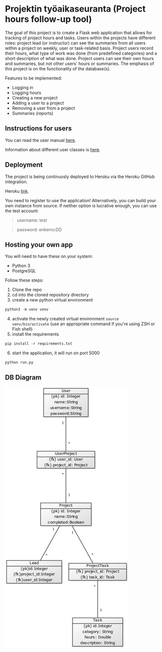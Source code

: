# Projektin työaikaseuranta (Project hours follow-up tool)

The goal of this project is to create a Flask web application that allows for tracking of project hours and tasks. Users within the projects have different roles: project lead (or instructor) can see the summaries from all users within a project on weekly, user or task-related basis. Project users record their hours, what type of work was done (from predefined categories) and a short description of what was done. Project users can see their own hours and summaries, but not other users' hours or summaries. 
The emphasis of this project is on the functionality of the database(s). 

Features to be implemented:

* Logging in
* Logging hours
* Creating a new project
* Adding a user to a project
* Removing a user from a project
* Summaries (reports)

## Instructions for users
You can read the user manual [here](https://github.com/yusifsalam/tyoaikaseuranta/blob/master/documentation/manual.md).

Information about different user classes is [here](https://github.com/yusifsalam/tyoaikaseuranta/blob/master/documentation/user_descriptions.md).


## Deployment
The project is being continuosly deployed to Heroku via the Heroku GitHub integration. 

Heroku [link](https://shrouded-hamlet-09298.herokuapp.com/). 

You need to register to use the application! Alternatively, you can build your own instance from source. If neither option is lucrative enough, you can use the test account:
> username: test

> password: enkerro:DD

## Hosting your own app
You will need to have these on your system:
* Python 3
* PostgreSQL

Follow these steps:
1. Clone the repo
2. cd into the cloned repository directory
3. create a new python virtual environment 
```python
python3 -m venv venv
```
4. activate the newly created virtual environment `source venv/bin/activate` (use an appropriate command if you're using ZSH or Fish shell)
5. install the requirements
```python
pip install -r requirements.txt
```
6. start the application, it will run on port 5000
```python
python run.py
```

## DB Diagram 
![diagram](https://raw.githubusercontent.com/yusifsalam/tyoaikaseuranta/master/documentation/class_diagram.png)
